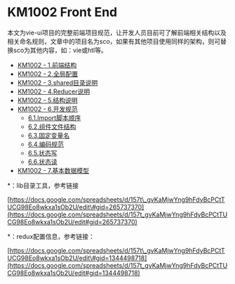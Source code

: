 # KM1002 Front End

本文为vie-ui项目的完整前端项目规范，让开发人员目前可了解前端相关结构以及相关命名规则，文章中的项目名为sco，如果有其他项目使用同样的架构，则可替换sco为其他内容，如：vie或htl等。

* [KM1002 - 1.前端结构](/environment/km1002-front-end/km1002-1qian-duan-jie-gou.md)
* [KM1002 - 2.全局配置](/environment/km1002-front-end/km1002-2quan-ju-pei-zhi.md)
* [KM1002 - 3.shared目录说明](/environment/km1002-front-end/km1002-3sharedmu-lu-shuo-ming.md)
* [KM1002 - 4.Reducer说明](/environment/km1002-front-end/km1002-4reducershuo-ming.md)
* [KM1002 - 5.结构说明](/environment/km1002-front-end/km1002-5epicshuo-ming.md)
* [KM1002 - 6.开发规范](/environment/km1002-front-end/km1002-6kai-fa-gui-fan.md)
  * [6.1.Import脚本顺序](/environment/km1002-front-end/km1002-6kai-fa-gui-fan/61importjiao-ben-shun-xu.md)
  * [6.2.组件文件结构](/environment/km1002-front-end/km1002-6kai-fa-gui-fan/62zu-jian-wen-jian-jie-gou.md)
  * [6.3.固定变量名](/environment/km1002-front-end/km1002-6kai-fa-gui-fan/63gu-ding-bian-liang-ming.md)
  * [6.4.编码规范](/environment/km1002-front-end/km1002-6kai-fa-gui-fan/64bian-liang-ming-ming-gui-fan.md)
  * [6.5.状态写](/environment/km1002-front-end/km1002-6kai-fa-gui-fan/65zhuang-tai-du-xie.md)
  * [6.6.状态读](/environment/km1002-front-end/km1002-6kai-fa-gui-fan/66zhuang-tai-du.md)
* [KM1002 - 7.基本数据模型](/environment/km1002-front-end/km1002-7ji-ben-shu-ju-mo-xing.md)

\*：lib目录工具，参考链接

[https://docs.google.com/spreadsheets/d/157t\_gvKaMjwYng9hFdyBcPCtTUCG98Eo8wkxa1sOb2U/edit\#gid=265737370](https://docs.google.com/spreadsheets/d/157t_gvKaMjwYng9hFdyBcPCtTUCG98Eo8wkxa1sOb2U/edit#gid=265737370)

\*：redux配置信息，参考链接：

[https://docs.google.com/spreadsheets/d/157t\_gvKaMjwYng9hFdyBcPCtTUCG98Eo8wkxa1sOb2U/edit\#gid=1344498718](https://docs.google.com/spreadsheets/d/157t_gvKaMjwYng9hFdyBcPCtTUCG98Eo8wkxa1sOb2U/edit#gid=1344498718)

